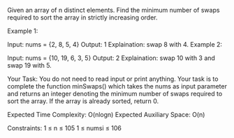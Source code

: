 Given an array of n distinct elements. Find the minimum number of swaps required to sort the array in strictly increasing order.


Example 1:

Input:
nums = {2, 8, 5, 4}
Output:
1
Explaination:
swap 8 with 4.
Example 2:

Input:
nums = {10, 19, 6, 3, 5}
Output:
2
Explaination:
swap 10 with 3 and swap 19 with 5.

Your Task:
You do not need to read input or print anything. Your task is to complete the function minSwaps() which takes the nums as input parameter and returns an integer denoting the minimum number of swaps required to sort the array. If the array is already sorted, return 0. 


Expected Time Complexity: O(nlogn)
Expected Auxiliary Space: O(n)


Constraints:
1 ≤ n ≤ 105
1 ≤ numsi ≤ 106

